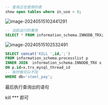 ```sql
-- 查询正在使用的表
show open tables where in_use > 0;
```

![image-20240515102441291](C:\Users\Administrator\AppData\Roaming\Typora\typora-user-images\image-20240515102441291.png)

```sql
-- 当前运行的事务
SELECT * FROM information_schema.INNODB_TRX;
```

![image-20240515102532491](C:\Users\Administrator\AppData\Roaming\Typora\typora-user-images\image-20240515102532491.png)

```sql
SELECT concat('KILL ',id,';')
FROM information_schema.processlist p
INNER JOIN  information_schema.INNODB_TRX x
ON p.id=x.trx_mysql_thread_id
-- 有时候可以不加
WHERE db='steel_pay';
```

最后执行查询出的语句

kill *** 即可